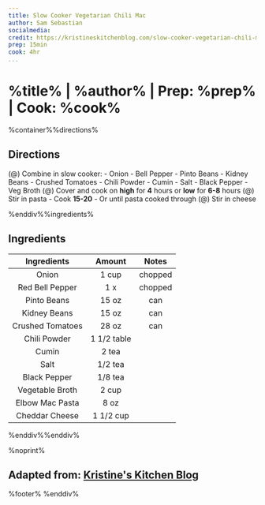 ```yaml
---
title: Slow Cooker Vegetarian Chili Mac
author: Sam Sebastian
socialmedia:
credit: https://kristineskitchenblog.com/slow-cooker-vegetarian-chili-mac/
prep: 15min
cook: 4hr
...
```


# %title% | %author% | Prep: %prep% | Cook: %cook%

%container%%directions%

## Directions
(@) Combine in slow cooker:
    - Onion
    - Bell Pepper
    - Pinto Beans
    - Kidney Beans
    - Crushed Tomatoes
    - Chili Powder
    - Cumin
    - Salt
    - Black Pepper
    - Veg Broth
(@) Cover and cook on **high** for **4** hours or **low** for **6-8** hours
(@) Stir in pasta
    - Cook **15-20**
    - Or until pasta cooked through
(@) Stir in cheese



%enddiv%%ingredients%

## Ingredients
| Ingredients | Amount | Notes |
| :---------: | :----: | :---: |
| Onion | 1 cup | chopped |
| Red Bell Pepper | 1 x | chopped |
| Pinto Beans | 15 oz | can |
| Kidney Beans | 15 oz | can |
| Crushed Tomatoes | 28 oz | can |
| Chili Powder | 1 1/2 table |  |
| Cumin | 2 tea |  |
| Salt | 1/2 tea |  |
| Black Pepper | 1/8 tea |  |
| Vegetable Broth | 2 cup |  |
| Elbow Mac Pasta | 8 oz |  |
| Cheddar Cheese | 1 1/2 cup |  |

%enddiv%%enddiv%

%noprint%
## Adapted from: [Kristine's Kitchen Blog](%credit%)
%footer%
%enddiv%
